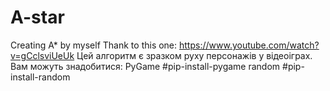 # A-star
Creating A* by myself
Thank to this one: https://www.youtube.com/watch?v=gCclsviUeUk
Цей алгоритм є зразком руху персонажів у відеоіграх. Вам можуть знадобитися:
PyGame #pip-install-pygame
random #pip-install-random
